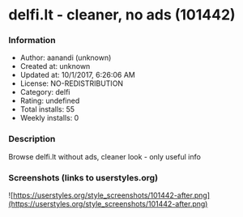 # delfi.lt - cleaner, no ads (101442)

### Information
- Author: aanandi (unknown)
- Created at: unknown
- Updated at: 10/1/2017, 6:26:06 AM
- License: NO-REDISTRIBUTION
- Category: delfi
- Rating: undefined
- Total installs: 55
- Weekly installs: 0


### Description
Browse delfi.lt without ads, cleaner look - only useful info


### Screenshots (links to userstyles.org)
![https://userstyles.org/style_screenshots/101442-after.png](https://userstyles.org/style_screenshots/101442-after.png)


